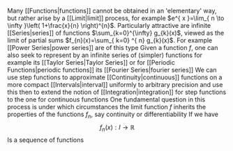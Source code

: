 Many [[Functions|functions]] cannot be obtained in an 'elementary' way, but rather arise by a [[Limit|limit]] process, for example $e^{ x }=\lim_{ n \to \infty }\left( 1+\frac{x}{n} \right)^{n}$. Particularly attractive are infinite [[Series|series]] of functions $\sum_{k=0}^{\infty} g_{k}(x)$, viewed as the limit of partial sums $f_{n}(x)=\sum_{ k=0} ^{ n} g_{k}(x)$. For example [[Power Series|power series]] are of this type
Given a function $f$, one can also seek to represent by an infinite series of (simpler) functions for example its [[Taylor Series|Taylor Series]] or for [[Periodic Functions|periodic functions]] its [[Fourier Series|fourier series]]
We can use step functions to approximate [[Continuity|continuous]] functions on a more compact [[Intervals|interval]] uniformly to arbitrary precision and use this then to extend the notion of [[Integration|integration]] for step functions to the one for continuous functions
One fundamental question in this process is under which circumstances the limit function $f$ inherits the properties of the functions $f_{n}$, say continuity or differentiability
If we have
$$
f_{n}(x):I\to \mathbb{R}
$$
Is a sequence of functions
